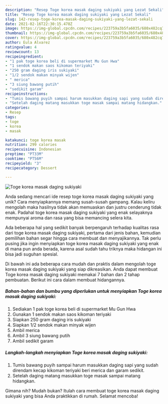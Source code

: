 ```yaml
---
description: "Resep Toge korea masak daging sukiyaki yang Lezat Sekali"
title: "Resep Toge korea masak daging sukiyaki yang Lezat Sekali"
slug: 142-resep-toge-korea-masak-daging-sukiyaki-yang-lezat-sekali
date: 2021-02-16T22:30:15.478Z
image: https://img-global.cpcdn.com/recipes/223759a3b5fa6035/680x482cq70/toge-korea-masak-daging-sukiyaki-foto-resep-utama.jpg
thumbnail: https://img-global.cpcdn.com/recipes/223759a3b5fa6035/680x482cq70/toge-korea-masak-daging-sukiyaki-foto-resep-utama.jpg
cover: https://img-global.cpcdn.com/recipes/223759a3b5fa6035/680x482cq70/toge-korea-masak-daging-sukiyaki-foto-resep-utama.jpg
author: Eula Alvarez
ratingvalue: 4
reviewcount: 13
recipeingredient:
- "1 pak toge korea beli di supermarket Mu Gun Hwa"
- "1 sendok makan saos kikoman teriyaki"
- "250 gram daging iris sukiyaki"
- "1/2 sendok makan minyak wijen"
- " merica"
- "3 siung bawang putih"
- "sedikit garam"
recipeinstructions:
- "Tumis bawang puyih sampai harum masukkan daging sapi yang sudah direndam kecap kikoman teriyaki beri merica dan garam sedikit."
- "Setelah daging matang masukkan toge masak sampai matang hidangkan."
categories:
- Resep
tags:
- toge
- korea
- masak

katakunci: toge korea masak 
nutrition: 299 calories
recipecuisine: Indonesian
preptime: "PT33M"
cooktime: "PT56M"
recipeyield: "3"
recipecategory: Dessert

---
```



![Toge korea masak daging sukiyaki](https://img-global.cpcdn.com/recipes/223759a3b5fa6035/680x482cq70/toge-korea-masak-daging-sukiyaki-foto-resep-utama.jpg)

Anda sedang mencari ide resep toge korea masak daging sukiyaki yang unik? Cara menyiapkannya memang susah-susah gampang. Kalau keliru mengolah maka hasilnya tidak akan memuaskan dan justru cenderung tidak enak. Padahal toge korea masak daging sukiyaki yang enak selayaknya mempunyai aroma dan rasa yang bisa memancing selera kita.



Ada beberapa hal yang sedikit banyak berpengaruh terhadap kualitas rasa dari toge korea masak daging sukiyaki, pertama dari jenis bahan, kemudian pemilihan bahan segar hingga cara membuat dan menyajikannya. Tak perlu pusing jika ingin menyiapkan toge korea masak daging sukiyaki yang enak di mana pun anda berada, karena asal sudah tahu triknya maka hidangan ini bisa jadi suguhan spesial.


Di bawah ini ada beberapa cara mudah dan praktis dalam mengolah toge korea masak daging sukiyaki yang siap dikreasikan. Anda dapat membuat Toge korea masak daging sukiyaki memakai 7 bahan dan 2 tahap pembuatan. Berikut ini cara dalam membuat hidangannya.

<!--inarticleads1-->

##### Bahan-bahan dan bumbu yang diperlukan untuk menyiapkan Toge korea masak daging sukiyaki:

1. Sediakan 1 pak toge korea beli di supermarket Mu Gun Hwa
1. Gunakan 1 sendok makan saos kikoman teriyaki
1. Siapkan 250 gram daging iris sukiyaki
1. Siapkan 1/2 sendok makan minyak wijen
1. Ambil  merica
1. Ambil 3 siung bawang putih
1. Ambil sedikit garam




<!--inarticleads2-->

##### Langkah-langkah menyiapkan Toge korea masak daging sukiyaki:

1. Tumis bawang puyih sampai harum masukkan daging sapi yang sudah direndam kecap kikoman teriyaki beri merica dan garam sedikit.
1. Setelah daging matang masukkan toge masak sampai matang hidangkan.




Gimana nih? Mudah bukan? Itulah cara membuat toge korea masak daging sukiyaki yang bisa Anda praktikkan di rumah. Selamat mencoba!

